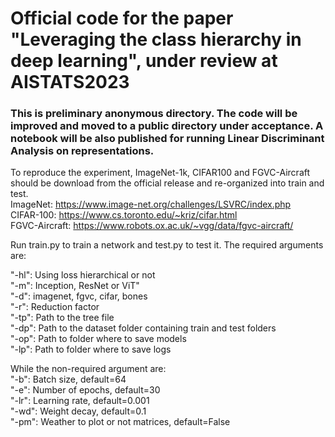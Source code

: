 # Official code for the paper "Leveraging the class hierarchy in deep learning", under review at AISTATS2023

### This is preliminary anonymous directory. The code will be improved and moved to a public directory under acceptance. A notebook will be also published for running Linear Discriminant Analysis on representations.

To reproduce the experiment, ImageNet-1k, CIFAR100 and FGVC-Aircraft should be download from the official release and re-organized into train and test.  
ImageNet: https://www.image-net.org/challenges/LSVRC/index.php  
CIFAR-100: https://www.cs.toronto.edu/~kriz/cifar.html  
FGVC-Aircraft: https://www.robots.ox.ac.uk/~vgg/data/fgvc-aircraft/  

Run train.py to train a network and test.py to test it. The required arguments are:

"-hl": Using loss hierarchical or not  
"-m": Inception, ResNet or ViT"  
"-d": imagenet, fgvc, cifar, bones  
"-r": Reduction factor  
"-tp": Path to the tree file  
"-dp": Path to the dataset folder containing train and test folders  
"-op": Path to folder where to save models  
"-lp": Path to folder where to save logs  

While the non-required argument are:  
"-b": Batch size, default=64  
"-e": Number of epochs, default=30  
"-lr": Learning rate, default=0.001  
"-wd": Weight decay, default=0.1  
"-pm": Weather to plot or not matrices, default=False  

